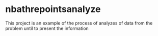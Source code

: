 # nbathrepointsanalyze
This project is an example of the process of analyzes of data from the problem until to present the information
